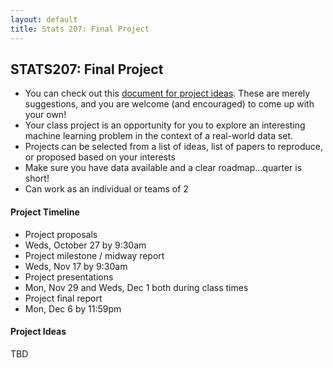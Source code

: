 ```yaml
---
layout: default
title: Stats 207: Final Project
---
```


## STATS207: Final Project

- You can check out this [document for project ideas](https://docs.google.com/document/d/1mQr9VCbrlqatMK6EIjnoa5BIy6NFp3S-Y3eAzfJEHHg/edit#heading=h.rbojd4hkmc1). These are merely suggestions, and you are welcome (and encouraged) to come up with your own!
- Your class project is an opportunity for you to explore an interesting machine learning problem in the context of a real-world data set.
- Projects can be selected from a list of ideas, list of papers to reproduce, or proposed based on your interests
- Make sure you have data available and a clear roadmap…quarter is short!
- Can work as an individual or teams of 2

#### Project Timeline
- Project proposals
 - Weds, October 27 by 9:30am
- Project milestone / midway report
 - Weds, Nov 17 by 9:30am
- Project presentations
 - Mon, Nov 29 and Weds, Dec 1 both during class times
- Project final report
 - Mon, Dec 6 by 11:59pm

#### Project Ideas
TBD
